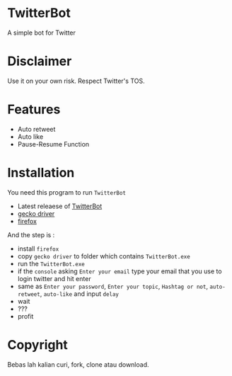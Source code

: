 # TwitterBot
A simple bot for Twitter

# Disclaimer
Use it on your own risk.
Respect Twitter's TOS.

# Features
* Auto retweet
* Auto like
* Pause-Resume Function

# Installation
You need this program to run ```TwitterBot```
* Latest releaese of [TwitterBot](https://github.com/ghalidouga/TwitterBot/releases)
* [gecko driver](https://github.com/mozilla/geckodriver/releases/tag/v0.24.0)
* [firefox](https://www.mozilla.org/en-US/firefox/)

And the step is :
* install  ```firefox```
* copy ```gecko driver``` to folder which contains ```TwitterBot.exe```
* run the ```TwitterBot.exe```
* if the ```console``` asking ```Enter your email``` type your email that you use to login twitter and hit enter
* same as ```Enter your password```, ```Enter your topic```, ```Hashtag or not```, ```auto-retweet```, ```auto-like``` and input ```delay```
* wait
* ???
* profit


# Copyright
Bebas lah kalian curi, fork, clone atau download.
